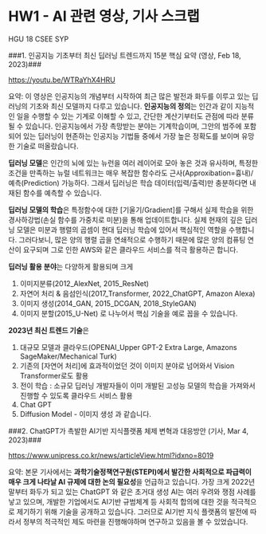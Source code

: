 # HW1 - AI 관련 영상, 기사 스크랩
HGU 18 CSEE SYP

###1. 인공지능 기초부터 최신 딥러닝 트렌드까지 15분 핵심 요약 (영상, Feb 18, 2023)###

https://youtu.be/WTRaYhX4HRU

요약: 이 영상은 인공지능의 개념부터 시작하여 최근 많은 발전과 화두를 이루고 있는 딥러닝의 기초와 최신 모델까지 다루고 있습니다.
 **인공지능의 정의**는 인간과 같이 지능적인 일을 수행할 수 있는 기계로 이해할 수 있고, 간단한 계산기부터도 관점에 따라 분류될 수 있습니다. 인공지능에서 가장 촉망받는 분야는 기계학습이며, 그안의 범주에 포함되어 있는 딥러닝이 현존하는 인공지능 기법들 중에서 가장 높은 정확도를 보이며 유망한 기술로 떠올랐습니다.
 
 **딥러닝 모델**은 인간의 뇌에 있는 뉴런을 여러 레이어로 모아 놓은 것과 유사하며, 특정한 조건을 만족하는 뉴럴 네트워크는 매우 복잡한 함수라도 근사(Approxibation=흉내)/예측(Prediction) 가능하다. 그래서 딥러닝은 학습 데이터(입력/출력)만 충분하다면 내재된 함수를 예측할 수 있습니다.
 
 **딥러닝 모델의 학습**은 특정함수에 대한 [기울기/Gradient]를 구해서 실제 학습을 위한 경사하강법(손실 함수를 가중치로 미분)을 통해 업데이트합니다.
실제 현재의 깊은 딥러닝 모델은 미분과 행렬의 곱셈이 현대 딥러닝 학습에 있어서 핵심적인 역할을 수행합니다. 그러다보니, 많은 양의 행렬 곱을 연쇄적으로 수행하기 때문에 많은 양의 컴퓨팅 연산이 요구되며 그로 인한 AWS와 같은 클라우드 서비스를 적극 활용하곤 합니다.

 **딥러닝 활용 분야**는 다양하게 활용되며 크게 
 1) 이미지분류(2012_AlexNet, 2015_ResNet) 
 2) 자연어 처리 & 음섬인식(2017_Transformer, 2022_ChatGPT, Amazon Alexa) 
 3) 이미지 생성(2014_GAN, 2015_DCGAN, 2018_StyleGAN) 
 4) 이미지 분할(2015_U-Net) 
 로 나누어서 핵심 기술을 예로 꼽을 수 있습니다.
 
 **2023년 최신 트렌드 기술**은 
 1) 대규모 모델과 클라우드(OPENAI_Upper GPT-2 Extra Large, Amazons SageMaker/Mechanical Turk) 
 2) 기존의 [자연어 처리]에 효과적이었던 것이 이미지 분야로 넘어와서 Vision Transformer로도 활용
 3) 전이 학습 : 소규모 딥러닝 개발자들이 이미 개발된 고성능 모델의 학습을 가져와서 진행할 수 있도록 클라우드 서비스 활용
 4) Chat GPT
 5) Diffusion Model - 이미지 생성
과 같습니다.

###2. ChatGPT가 촉발한 AI기반 지식플랫폼 체제 변혁과 대응방안 (기사, Mar 4, 2023)###

https://www.unipress.co.kr/news/articleView.html?idxno=8019

요약: 본문 기사에서는 **과학기술정책연구원(STEPI)에서 발간한 사회적으로 파급력이 매우 크게 나타날 AI 규제에 대한 논의 필요성**을 언급하고 있습니다. 가장 크게 2022년말부터 화두가 되고 있는 ChatGPT 와 같은 초거대 생성 AI는 여러 우려와 쟁점 사례를 낳고 있으며, 개발한 기업에서도 AI기반 규범체계 등 사회적 합의에 대한 것을 적극적으로 제기하기 위해 기술을 공개하고 있습니다.
그러므로 AI기반 지식 플랫폼의 발전에 따라서 정부의 적극적인 제도 마련을 진행해야하며 연구하고 있음을 볼 수 있었습니다.
